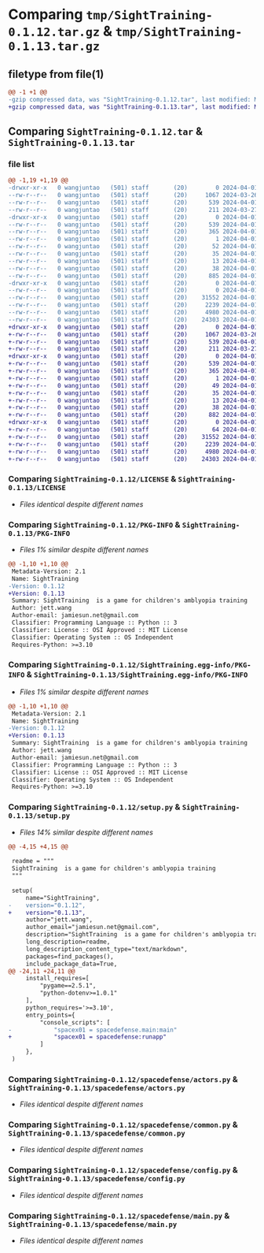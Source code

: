 # Comparing `tmp/SightTraining-0.1.12.tar.gz` & `tmp/SightTraining-0.1.13.tar.gz`

## filetype from file(1)

```diff
@@ -1 +1 @@
-gzip compressed data, was "SightTraining-0.1.12.tar", last modified: Mon Apr  1 09:29:37 2024, max compression
+gzip compressed data, was "SightTraining-0.1.13.tar", last modified: Mon Apr  1 09:31:38 2024, max compression
```

## Comparing `SightTraining-0.1.12.tar` & `SightTraining-0.1.13.tar`

### file list

```diff
@@ -1,19 +1,19 @@
-drwxr-xr-x   0 wangjuntao   (501) staff       (20)        0 2024-04-01 09:29:37.490905 SightTraining-0.1.12/
--rw-r--r--   0 wangjuntao   (501) staff       (20)     1067 2024-03-26 11:06:37.000000 SightTraining-0.1.12/LICENSE
--rw-r--r--   0 wangjuntao   (501) staff       (20)      539 2024-04-01 09:29:37.490652 SightTraining-0.1.12/PKG-INFO
--rw-r--r--   0 wangjuntao   (501) staff       (20)      211 2024-03-27 13:26:23.000000 SightTraining-0.1.12/README.md
-drwxr-xr-x   0 wangjuntao   (501) staff       (20)        0 2024-04-01 09:29:37.490402 SightTraining-0.1.12/SightTraining.egg-info/
--rw-r--r--   0 wangjuntao   (501) staff       (20)      539 2024-04-01 09:29:37.000000 SightTraining-0.1.12/SightTraining.egg-info/PKG-INFO
--rw-r--r--   0 wangjuntao   (501) staff       (20)      365 2024-04-01 09:29:37.000000 SightTraining-0.1.12/SightTraining.egg-info/SOURCES.txt
--rw-r--r--   0 wangjuntao   (501) staff       (20)        1 2024-04-01 09:29:37.000000 SightTraining-0.1.12/SightTraining.egg-info/dependency_links.txt
--rw-r--r--   0 wangjuntao   (501) staff       (20)       52 2024-04-01 09:29:37.000000 SightTraining-0.1.12/SightTraining.egg-info/entry_points.txt
--rw-r--r--   0 wangjuntao   (501) staff       (20)       35 2024-04-01 09:29:37.000000 SightTraining-0.1.12/SightTraining.egg-info/requires.txt
--rw-r--r--   0 wangjuntao   (501) staff       (20)       13 2024-04-01 09:29:37.000000 SightTraining-0.1.12/SightTraining.egg-info/top_level.txt
--rw-r--r--   0 wangjuntao   (501) staff       (20)       38 2024-04-01 09:29:37.490957 SightTraining-0.1.12/setup.cfg
--rw-r--r--   0 wangjuntao   (501) staff       (20)      885 2024-04-01 09:29:30.000000 SightTraining-0.1.12/setup.py
-drwxr-xr-x   0 wangjuntao   (501) staff       (20)        0 2024-04-01 09:29:37.490152 SightTraining-0.1.12/spacedefense/
--rw-r--r--   0 wangjuntao   (501) staff       (20)        0 2024-04-01 09:29:33.000000 SightTraining-0.1.12/spacedefense/__init__.py
--rw-r--r--   0 wangjuntao   (501) staff       (20)    31552 2024-04-01 09:20:04.000000 SightTraining-0.1.12/spacedefense/actors.py
--rw-r--r--   0 wangjuntao   (501) staff       (20)     2239 2024-04-01 09:01:37.000000 SightTraining-0.1.12/spacedefense/common.py
--rw-r--r--   0 wangjuntao   (501) staff       (20)     4980 2024-04-01 08:48:15.000000 SightTraining-0.1.12/spacedefense/config.py
--rw-r--r--   0 wangjuntao   (501) staff       (20)    24303 2024-04-01 09:19:50.000000 SightTraining-0.1.12/spacedefense/main.py
+drwxr-xr-x   0 wangjuntao   (501) staff       (20)        0 2024-04-01 09:31:38.330922 SightTraining-0.1.13/
+-rw-r--r--   0 wangjuntao   (501) staff       (20)     1067 2024-03-26 11:06:37.000000 SightTraining-0.1.13/LICENSE
+-rw-r--r--   0 wangjuntao   (501) staff       (20)      539 2024-04-01 09:31:38.330693 SightTraining-0.1.13/PKG-INFO
+-rw-r--r--   0 wangjuntao   (501) staff       (20)      211 2024-03-27 13:26:23.000000 SightTraining-0.1.13/README.md
+drwxr-xr-x   0 wangjuntao   (501) staff       (20)        0 2024-04-01 09:31:38.330365 SightTraining-0.1.13/SightTraining.egg-info/
+-rw-r--r--   0 wangjuntao   (501) staff       (20)      539 2024-04-01 09:31:38.000000 SightTraining-0.1.13/SightTraining.egg-info/PKG-INFO
+-rw-r--r--   0 wangjuntao   (501) staff       (20)      365 2024-04-01 09:31:38.000000 SightTraining-0.1.13/SightTraining.egg-info/SOURCES.txt
+-rw-r--r--   0 wangjuntao   (501) staff       (20)        1 2024-04-01 09:31:38.000000 SightTraining-0.1.13/SightTraining.egg-info/dependency_links.txt
+-rw-r--r--   0 wangjuntao   (501) staff       (20)       49 2024-04-01 09:31:38.000000 SightTraining-0.1.13/SightTraining.egg-info/entry_points.txt
+-rw-r--r--   0 wangjuntao   (501) staff       (20)       35 2024-04-01 09:31:38.000000 SightTraining-0.1.13/SightTraining.egg-info/requires.txt
+-rw-r--r--   0 wangjuntao   (501) staff       (20)       13 2024-04-01 09:31:38.000000 SightTraining-0.1.13/SightTraining.egg-info/top_level.txt
+-rw-r--r--   0 wangjuntao   (501) staff       (20)       38 2024-04-01 09:31:38.330958 SightTraining-0.1.13/setup.cfg
+-rw-r--r--   0 wangjuntao   (501) staff       (20)      882 2024-04-01 09:31:29.000000 SightTraining-0.1.13/setup.py
+drwxr-xr-x   0 wangjuntao   (501) staff       (20)        0 2024-04-01 09:31:38.330103 SightTraining-0.1.13/spacedefense/
+-rw-r--r--   0 wangjuntao   (501) staff       (20)       64 2024-04-01 09:31:18.000000 SightTraining-0.1.13/spacedefense/__init__.py
+-rw-r--r--   0 wangjuntao   (501) staff       (20)    31552 2024-04-01 09:20:04.000000 SightTraining-0.1.13/spacedefense/actors.py
+-rw-r--r--   0 wangjuntao   (501) staff       (20)     2239 2024-04-01 09:01:37.000000 SightTraining-0.1.13/spacedefense/common.py
+-rw-r--r--   0 wangjuntao   (501) staff       (20)     4980 2024-04-01 08:48:15.000000 SightTraining-0.1.13/spacedefense/config.py
+-rw-r--r--   0 wangjuntao   (501) staff       (20)    24303 2024-04-01 09:19:50.000000 SightTraining-0.1.13/spacedefense/main.py
```

### Comparing `SightTraining-0.1.12/LICENSE` & `SightTraining-0.1.13/LICENSE`

 * *Files identical despite different names*

### Comparing `SightTraining-0.1.12/PKG-INFO` & `SightTraining-0.1.13/PKG-INFO`

 * *Files 1% similar despite different names*

```diff
@@ -1,10 +1,10 @@
 Metadata-Version: 2.1
 Name: SightTraining
-Version: 0.1.12
+Version: 0.1.13
 Summary: SightTraining  is a game for children's amblyopia training
 Author: jett.wang
 Author-email: jamiesun.net@gmail.com
 Classifier: Programming Language :: Python :: 3
 Classifier: License :: OSI Approved :: MIT License
 Classifier: Operating System :: OS Independent
 Requires-Python: >=3.10
```

### Comparing `SightTraining-0.1.12/SightTraining.egg-info/PKG-INFO` & `SightTraining-0.1.13/SightTraining.egg-info/PKG-INFO`

 * *Files 1% similar despite different names*

```diff
@@ -1,10 +1,10 @@
 Metadata-Version: 2.1
 Name: SightTraining
-Version: 0.1.12
+Version: 0.1.13
 Summary: SightTraining  is a game for children's amblyopia training
 Author: jett.wang
 Author-email: jamiesun.net@gmail.com
 Classifier: Programming Language :: Python :: 3
 Classifier: License :: OSI Approved :: MIT License
 Classifier: Operating System :: OS Independent
 Requires-Python: >=3.10
```

### Comparing `SightTraining-0.1.12/setup.py` & `SightTraining-0.1.13/setup.py`

 * *Files 14% similar despite different names*

```diff
@@ -4,15 +4,15 @@
 
 readme = """
 SightTraining  is a game for children's amblyopia training
 """
 
 setup(
     name="SightTraining",
-    version="0.1.12",
+    version="0.1.13",
     author="jett.wang",
     author_email="jamiesun.net@gmail.com",
     description="SightTraining  is a game for children's amblyopia training",
     long_description=readme,
     long_description_content_type="text/markdown",
     packages=find_packages(),
     include_package_data=True,
@@ -24,11 +24,11 @@
     install_requires=[
         "pygame==2.5.1",
         "python-dotenv>=1.0.1"
     ],
     python_requires='>=3.10',
     entry_points={
         "console_scripts": [
-            "spacex01 = spacedefense.main:main"
+            "spacex01 = spacedefense:runapp"
         ]
     },
 )
```

### Comparing `SightTraining-0.1.12/spacedefense/actors.py` & `SightTraining-0.1.13/spacedefense/actors.py`

 * *Files identical despite different names*

### Comparing `SightTraining-0.1.12/spacedefense/common.py` & `SightTraining-0.1.13/spacedefense/common.py`

 * *Files identical despite different names*

### Comparing `SightTraining-0.1.12/spacedefense/config.py` & `SightTraining-0.1.13/spacedefense/config.py`

 * *Files identical despite different names*

### Comparing `SightTraining-0.1.12/spacedefense/main.py` & `SightTraining-0.1.13/spacedefense/main.py`

 * *Files identical despite different names*

